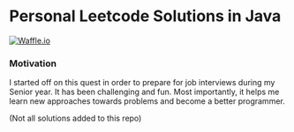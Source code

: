 # Personal Leetcode Solutions in Java
[![Waffle.io](https://img.shields.io/badge/progress-153%20%2F%20490-ff69b4.svg)]()
### Motivation

I started off on this quest in order to prepare for job interviews during my Senior year. It has been challenging and fun. Most importantly, it helps me learn new approaches towards problems and become a better programmer.

(Not all solutions added to this repo)
